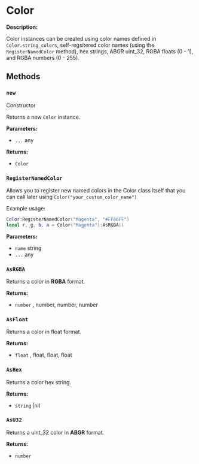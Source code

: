 # Color

**Description:**

Color instances can be created using color names defined in `Color.string_colors`,
self-regsitered color names (using the `RegisterNamedColor` method),
hex strings, ABGR uint_32, RGBA floats (0 - 1), and RGBA numbers (0 - 255).

## Methods

### `new`

Constructor

Returns a new `Color` instance.

**Parameters:**
- `...` any


**Returns:**
- `Color` 

### `RegisterNamedColor`

Allows you to register new named colors in the Color class itself
that you can call later using `Color("your_custom_color_name")`

Example usage:

```lua
Color:RegisterNamedColor("Magenta", "#FF00FF")
local r, g, b, a = Color("Magenta"):AsRGBA()
```

**Parameters:**
- `name` string
- `...` any



### `AsRGBA`

Returns a color in **RGBA** format.

**Returns:**
- `number` , number, number, number

### `AsFloat`

Returns a color in float format.

**Returns:**
- `float` , float, float, float

### `AsHex`

Returns a color hex string.

**Returns:**
- `string` |nil

### `AsU32`

Returns a uint_32 color in **ABGR** format.

**Returns:**
- `number` 

